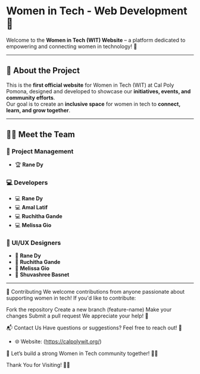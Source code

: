 # Women in Tech - Web Development 🚀

Welcome to the **Women in Tech (WIT) Website** – a platform dedicated to empowering and connecting women in technology! 🎉

---

## 🌟 About the Project  
This is the **first official website** for Women in Tech (WIT) at Cal Poly Pomona, designed and developed to showcase our **initiatives, events, and community efforts**.  
Our goal is to create an **inclusive space** for women in tech to **connect, learn, and grow together**.

---

## 👩‍💻 Meet the Team  

### 🎯 **Project Management**  
- 🏆 **Rane Dy**  

### 💻 **Developers**  
- 💻 **Rane Dy**  
- 💻 **Amal Latif**  
- 💻 **Ruchitha Gande**  
- 💻 **Melissa Gio**  

### 🎨 **UI/UX Designers**  
- 🎨 **Rane Dy**  
- 🎨 **Ruchitha Gande**  
- 🎨 **Melissa Gio**  
- 🎨 **Shuvashree Basnet**  

---

📌 Contributing
We welcome contributions from anyone passionate about supporting women in tech! If you'd like to contribute:

Fork the repository
Create a new branch (feature-name)
Make your changes
Submit a pull request
We appreciate your help! 💜

📬 Contact Us
Have questions or suggestions? Feel free to reach out! 📩
- 🌐 Website: (https://calpolywit.org/)

🚀 Let’s build a strong Women in Tech community together! 💜✨

Thank You for Visiting! 💜🚀

